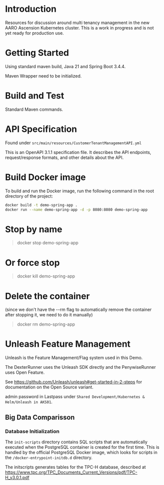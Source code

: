 # Introduction 

Resources for discussion around multi tenancy management in the new AARO Ascension Kubernetes
cluster. This is a work in progress and is not yet ready for production use.


# Getting Started
Using standard maven build, Java 21 and Spring Boot 3.4.4.

Maven Wrapper need to be initialized.


# Build and Test
Standard Maven commands.


# API Specification

Found under `src/main/resources/CustomerTenantManagementAPI.yml`

This is an OpenAPI 3.1.1 specification file. 
It describes the API endpoints, request/response formats, and other details about the API.

# Build Docker image

To build and run the Docker image, run the following command in the root directory of the project:

```bash
docker build -t demo-spring-app .
docker run --name demo-spring-app -d -p 8080:8080 demo-spring-app
```

# Stop by name
> docker stop demo-spring-app

# Or force stop
> docker kill demo-spring-app

# Delete the container 
(since we don't have the --rm flag to automatically remove the container after stopping it, we need to do it manually)

> docker rm demo-spring-app

# Unleash Feature Management

Unleash is the Feature Management/Flag system used in this Demo.

The DexterRunner uses the Unleash SDK directly and the PenywiseRunner uses Open Feature.

See https://github.com/Unleash/unleash#get-started-in-2-steps for documentation on the Open Source variant.

admin password in Lastpass under `Shared Development/Kubernetes & Helm/Unleash in AKS01`.

## Big Data Comparisson
### Database Initialization

The `init-scripts` directory contains SQL scripts that are automatically executed when the PostgreSQL container is created for the first time. This is handled by the official PostgreSQL Docker image, which looks for scripts in the `/docker-entrypoint-initdb.d` directory.

The initscripts generates tables for the TPC-H database, described at https://www.tpc.org/TPC_Documents_Current_Versions/pdf/TPC-H_v3.0.1.pdf

